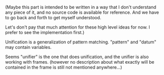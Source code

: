 (Maybe this part is intended to be written in a way
that I don't understand any piece of it, and no source code
is available for reference.
And we have to go back and forth to get myself understood.

Let's don't pay that much attention for these high level ideas for now.
I prefer to see the implementation first.)

Unification is a generalization of pattern matching.
"pattern" and "datum" may contain variables.

Seems "unifier" is the one that does unification,
and the unifier is also working with frames.
(however no description about what exactly will be contained
in the frame is still not mentioned anywhere...)
